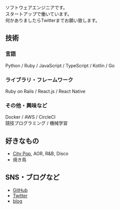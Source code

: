 ソフトウェアエンジニアです。  
スタートアップで働いています。  
何かありましたらTwitterまでお願い致します。  

## 技術
### 言語
Python / Ruby / JavaScript / TypeScript / Kotlin / Go
### ライブラリ・フレームワーク
Ruby on Rails / React.js / React Native
### その他・興味など
Docker / AWS / CircleCI  
競技プログラミング / 機械学習

## 好きなもの
- [City Pop](https://open.spotify.com/playlist/37i9dQZF1DXdY5tVYFPWb2), AOR, R&B, Disco
- 焼き鳥

## SNS・ブログなど
- [GitHub](https://github.com/unirt)
- [Twitter](https://twitter.com/_unirt)
- [blog](https://unirt.hatenablog.com/)